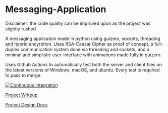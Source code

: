 # Messaging-Application
Disclaimer: the code quality can be improved upon as the project was slightly rushed

A messaging application made in python using guizero, sockets, threading and hybrid encyrption. Uses RSA-Caesar Cipher as proof of concept, a full-duplex communication system done via threading and sockets, and a minimal and simplistic user-interface with animations made fully in guizero.

Uses Github Actions to automatically test both the server and client files on the latest versions of Windows, macOS, and ubuntu. Every test is required to pass to merge.

[![Continuous Integration](https://github.com/tomm13/Chat-Application/actions/workflows/continuous-integration.yml/badge.svg?branch=master)](https://github.com/tomm13/Chat-Application/actions/workflows/continuous-integration.yml)

[Project Writeup](https://catrustorg-my.sharepoint.com/:w:/r/personal/117438_combertonvc_org/_layouts/15/doc2.aspx?sourcedoc=%7B75D62613-B7AE-4724-A8B9-E3878D56DED6%7D&file=Project%20Analysis.docx&action=default&mobileredirect=true&DefaultItemOpen=1&ct=1672700762214&wdOrigin=OFFICECOM-WEB.START.EDGEWORTH&cid=13409898-ed8a-4772-8482-e721059107db)

[Project Design Docs](https://www.figma.com/file/gWLmDuu4jKXoQdtIyG4X6V/Chat-Window?node-id=0%3A1&t=DO3ko3LmS1zUumcu-1)
